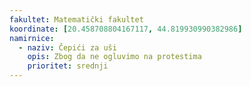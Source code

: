 ```yaml
---
fakultet: Matematički fakultet
koordinate: [20.458708804167117, 44.819930990382986]
namirnice:
  - naziv: Čepići za uši
    opis: Zbog da ne ogluvimo na protestima
    prioritet: srednji
---
```

